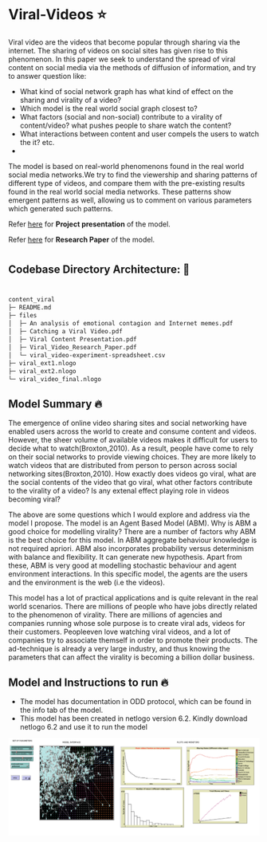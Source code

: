 # Viral-Videos ⭐

Viral video are the videos that become popular through sharing via the internet.
The sharing of videos on social sites has given rise to this phenomenon. In this
paper we seek to understand the spread of viral content on social media via the
methods of diffusion of information, and try to answer question like: 
- What kind of social network graph has what kind of effect on the sharing and virality of a video?
- Which model is the real world social graph closest to? 
- What factors (social and non-social) contribute to a virality of content/video? what pushes people to share watch the content? 
- What interactions between content and user compels the users to watch the it? etc.
- 
The model is based on real-world phenomenons found in the real world social media networks.We try to find the viewership and sharing patterns of different type of videos, and compare them with the pre-existing results found in the real world social media networks. These patterns show emergent patterns as well, allowing us to comment on various parameters which generated such patterns.

Refer [here](./files/Viral_Content_Presentation.pdf) for **Project presentation** of the model.

Refer [here](./files/Viral_Video_Research_Paper.pdf) for **Research Paper** of the model.


#
## Codebase Directory Architecture: 📁
#
```
content_viral
├─ README.md
├─ files
│  ├─ An analysis of emotional contagion and Internet memes.pdf
│  ├─ Catching a Viral Video.pdf
│  ├─ Viral Content Presentation.pdf
│  ├─ Viral_Video_Research_Paper.pdf
│  └─ viral_video-experiment-spreadsheet.csv
├─ viral_ext1.nlogo
├─ viral_ext2.nlogo
└─ viral_video_final.nlogo
```
## Model Summary 🔥

The emergence of online video sharing sites and social networking have enabled users across the world to create and consume content and videos. However, the sheer volume of available videos makes it difficult for users to decide what to watch(Broxton,2010). As a result, people have come to rely on their social networks to provide viewing choices. They are more likely to watch videos that are distributed from person to person across social networking sites(Broxton,2010). How exactly does videos go viral, what are the social contents of the video that go viral, what other factors contribute to the virality of a video? Is any extenal effect playing role in videos becoming viral? 
 
The above are some questions which I would explore and address via the model I propose. The model is an Agent Based Model (ABM). Why is ABM a good choice for modelling virality? There are a number of factors why ABM is the best choice for this model. In ABM aggregate behaviour knowledge is not required apriori. ABM also incorporates probability versus determinism with balance and flexibility. It can generate new hypothesis. Apart from these, ABM is very good at modelling stochastic behaviour and agent environment interactions. In this specific model, the agents are the users and the environment is the web (i.e the videos).

This model has a lot of practical applications and is quite relevant in the real world scenarios. There are millions of people who have jobs directly related to the phenomenon of virality. There are millions of agencies and companies running whose sole purpose is to create viral ads, videos for their customers. Peopleeven love watching viral videos, and a lot of companies try to associate themself in  order to promote their products. The ad-technique is already a very large industry, and thus knowing the parameters that can affect the virality is becoming a billion dollar business.

## Model and Instructions to run 🔥
- The model has documentation in ODD protocol, which can be found in the info tab of the model. 
- This model has been created in netlogo version 6.2. Kindly download netlogo 6.2 and use it to run the model 

![picture alt](./files/model.png "Model")
